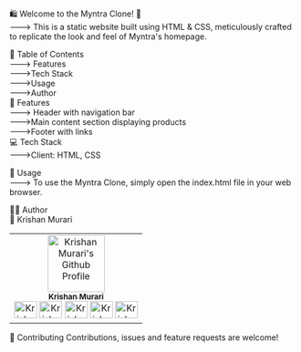 🛍 Welcome to the Myntra Clone! 🎁<br>
 --->   This is a static website built using HTML & CSS, meticulously crafted to replicate the look and feel of Myntra's homepage.

📝 Table of Contents <br>
 ---> Features<br>
  --->Tech Stack<br>
  --->Usage<br>
  --->Author<br>
🌟 Features<br>
 ---> Header with navigation bar<br>
  --->Main content section displaying products<br>
  --->Footer with links<br>
💻 Tech Stack<br>
  --->Client: HTML, CSS

🚀 Usage<br>
 ---> To use the Myntra Clone, simply open the index.html file in your web browser.<br>

👨‍💻 Author<br>
👤 Krishan Murari<br>

<table> <tr> <td align="center"> <a href="https://github.com/krishanmurariji" target="_blank"> <img src="https://avatars.githubusercontent.com/u/113336547?v=4" width="100px;" alt="Krishan Murari's Github Profile"/><br /> <sub><b>Krishan Murari</b></sub></a><br /> <a href="https://github.com/krishanmurariji" title="GitHub"> <img src="https://raw.githubusercontent.com/rahuldkjain/github-profile-readme-generator/master/src/images/icons/Social/github.svg" alt="Krishan_murari" height="30" width="40" /></a> <a href="https://leetcode.com/Krishanmurariji/" target="_blank" title="LeetCode"> <img src="https://raw.githubusercontent.com/rahuldkjain/github-profile-readme-generator/master/src/images/icons/Social/leet-code.svg" alt="Krishan_murari" height="30" width="40" /></a> <a href="https://www.linkedin.com/in/krishan-murari/" target="_blank" title="LinkedIn"> <img src="https://raw.githubusercontent.com/rahuldkjain/github-profile-readme-generator/master/src/images/icons/Social/linked-in-alt.svg" alt="Krishan_murari" height="30" width="40" /></a> <a href="https://twitter.com/KrishanMuraari" target="_blank" title="Twitter"> <img src="https://raw.githubusercontent.com/rahuldkjain/github-profile-readme-generator/master/src/images/icons/Social/twitter.svg" alt="Krishan_murari" height="30" width="40" /></a> <a href="https://www.instagram.com/krishanmurariji/" target="_blank" title="Instagram"> <img src="https://raw.githubusercontent.com/rahuldkjain/github-profile-readme-generator/master/src/images/icons/Social/instagram.svg" alt="Krishan_murari" height="30" width="40" /></a> </td> </tr> </table>
🤝 Contributing
Contributions, issues and feature requests are welcome!
